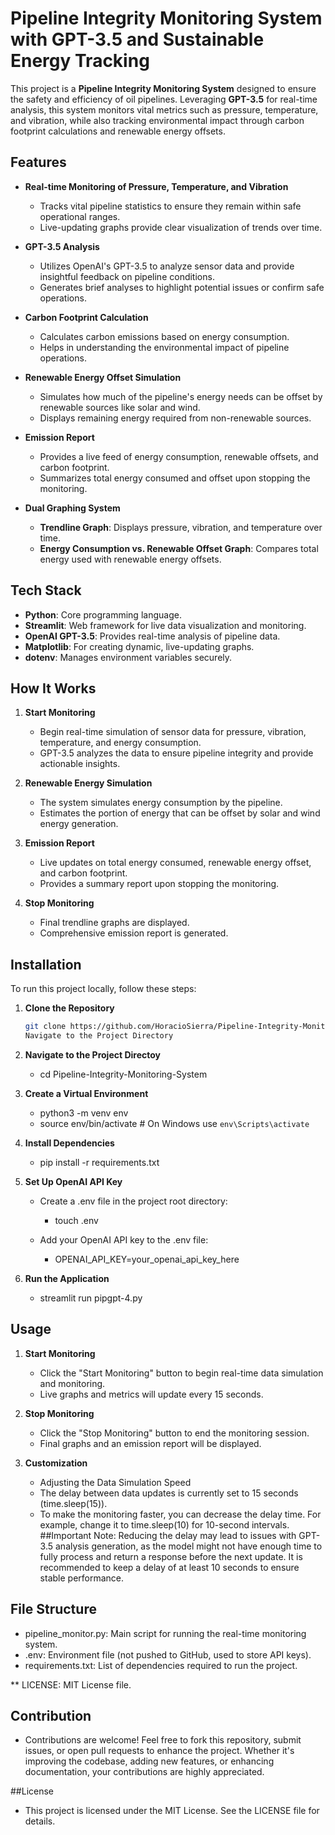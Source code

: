 # Pipeline Integrity Monitoring System with GPT-3.5 and Sustainable Energy Tracking
This project is a **Pipeline Integrity Monitoring System** designed to ensure the safety and efficiency of oil pipelines. Leveraging **GPT-3.5** for real-time analysis, this system monitors vital metrics such as pressure, temperature, and vibration, while also tracking environmental impact through carbon footprint calculations and renewable energy offsets.

## Features

- **Real-time Monitoring of Pressure, Temperature, and Vibration**
  - Tracks vital pipeline statistics to ensure they remain within safe operational ranges.
  - Live-updating graphs provide clear visualization of trends over time.

- **GPT-3.5 Analysis**
  - Utilizes OpenAI's GPT-3.5 to analyze sensor data and provide insightful feedback on pipeline conditions.
  - Generates brief analyses to highlight potential issues or confirm safe operations.

- **Carbon Footprint Calculation**
  - Calculates carbon emissions based on energy consumption.
  - Helps in understanding the environmental impact of pipeline operations.

- **Renewable Energy Offset Simulation**
  - Simulates how much of the pipeline's energy needs can be offset by renewable sources like solar and wind.
  - Displays remaining energy required from non-renewable sources.

- **Emission Report**
  - Provides a live feed of energy consumption, renewable offsets, and carbon footprint.
  - Summarizes total energy consumed and offset upon stopping the monitoring.

- **Dual Graphing System**
  - **Trendline Graph**: Displays pressure, vibration, and temperature over time.
  - **Energy Consumption vs. Renewable Offset Graph**: Compares total energy used with renewable energy offsets.

## Tech Stack

- **Python**: Core programming language.
- **Streamlit**: Web framework for live data visualization and monitoring.
- **OpenAI GPT-3.5**: Provides real-time analysis of pipeline data.
- **Matplotlib**: For creating dynamic, live-updating graphs.
- **dotenv**: Manages environment variables securely.

## How It Works

1. **Start Monitoring**
   - Begin real-time simulation of sensor data for pressure, vibration, temperature, and energy consumption.
   - GPT-3.5 analyzes the data to ensure pipeline integrity and provide actionable insights.

2. **Renewable Energy Simulation**
   - The system simulates energy consumption by the pipeline.
   - Estimates the portion of energy that can be offset by solar and wind energy generation.

3. **Emission Report**
   - Live updates on total energy consumed, renewable energy offset, and carbon footprint.
   - Provides a summary report upon stopping the monitoring.

4. **Stop Monitoring**
   - Final trendline graphs are displayed.
   - Comprehensive emission report is generated.

## Installation

To run this project locally, follow these steps:

1. **Clone the Repository**

   ```bash
   git clone https://github.com/HoracioSierra/Pipeline-Integrity-Monitoring-System.git
   Navigate to the Project Directory

2. **Navigate to the Project Directoy**
   
   - cd Pipeline-Integrity-Monitoring-System
   
3. **Create a Virtual Environment**

   - python3 -m venv env
   - source env/bin/activate   # On Windows use `env\Scripts\activate`
   
4. **Install Dependencies**

   - pip install -r requirements.txt
   
5. **Set Up OpenAI API Key**

   * Create a .env file in the project root directory:
   
     - touch .env
   * Add your OpenAI API key to the .env file:
     
     - OPENAI_API_KEY=your_openai_api_key_here

6. **Run the Application**
    - streamlit run pipgpt-4.py
      
## Usage

1. **Start Monitoring**
   - Click the "Start Monitoring" button to begin real-time data simulation and monitoring.
   - Live graphs and metrics will update every 15 seconds.

2. **Stop Monitoring**
    - Click the "Stop Monitoring" button to end the monitoring session.
    - Final graphs and an emission report will be displayed.
      
3. **Customization**
    - Adjusting the Data Simulation Speed
    - The delay between data updates is currently set to 15 seconds (time.sleep(15)).
    - To make the monitoring faster, you can decrease the delay time. For example, change it to time.sleep(10) for 10-second intervals.
   ##Important Note: Reducing the delay may lead to issues with GPT-3.5 analysis generation, as the model might not have enough time to fully process and return a response before the next update. It is recommended to keep a delay of at least 10 seconds to ensure stable performance.

## File Structure
 - pipeline_monitor.py: Main script for running the real-time monitoring system.
 - .env: Environment file (not pushed to GitHub, used to store API keys).
 - requirements.txt: List of dependencies required to run the project.
 
** LICENSE: MIT License file.

## Contribution
  - Contributions are welcome! Feel free to fork this repository, submit issues, or open pull requests to enhance the project. Whether it's improving the codebase, adding new features, or enhancing documentation, your contributions are highly appreciated.

##License
  - This project is licensed under the MIT License. See the LICENSE file for details.
